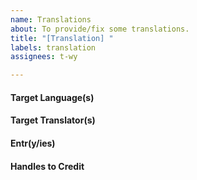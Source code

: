 ```yaml
---
name: Translations
about: To provide/fix some translations.
title: "[Translation] "
labels: translation
assignees: t-wy

---
```


#### Target Language(s)

<!-- Example: English, en, en-US, zh-TW, etc. -->

#### Target Translator(s)

<!-- Example: Sense, trophy_description_translator, common/exception.py, etc. -->
<!-- For WDS, check https://twy.name/WDS/translation.html for a list of translators -->

#### Entr(y/ies)

<!-- Example: いろはのスターランクを100以上にしよう: Raise the Star Rank of Iroha to 100 or above -->
<!--
Python-style regex / format (0-based) is supported.
Example: (?P<actor>.+)のスターランクを(\d+)以上にしよう: Raise the Star Rank of {actor} to {1} or above
※ {actor} refer to the named capturing group, (?P<actor>.+)
※ {1} refer to the 2nd group, (\d+)
-->
<!-- May use table for multiple languages, e.g.:
##### trophy_description_translator
| Original | en | zh-TW |
|----------|----|-------|
|いろはのスターランクを100以上にしよう|Raise the Star Rank of Iroha to 100 or above|提升 伊呂波 的 Star Rank 到 100 或以上|
-->

#### Handles to Credit

<!-- include the name to appear on credit sections, or leave it blank (Github name + handle would be used) -->
<!-- Format: ○○○, @___, or ○○○ (@___) -->
